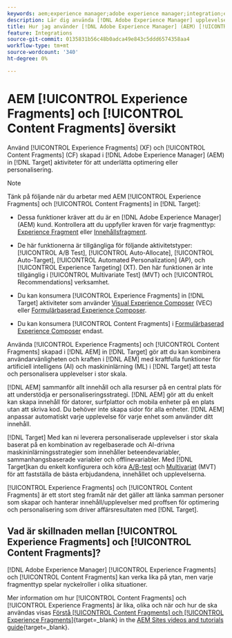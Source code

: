 ```yaml
---
keywords: aem;experience manager;adobe experience manager;integration;experience fragments;content fragments
description: Lär dig använda [!DNL Adobe Experience Manager] upplevelse och innehållsfragment i [!DNL Adobe Target] verksamhet.
title: Hur jag använder [!DNL Adobe Experience Manager] (AEM) [!UICONTROL Experience Fragments] och [!UICONTROL Content Fragments]?
feature: Integrations
source-git-commit: 0135831b56c48b0adca49e843c5ddd6574358aa4
workflow-type: tm+mt
source-wordcount: '340'
ht-degree: 0%

---
```


# AEM [!UICONTROL Experience Fragments] och [!UICONTROL Content Fragments] översikt

Använd [!UICONTROL Experience Fragments] (XF) och [!UICONTROL Content Fragments] (CF) skapad i [!DNL Adobe Experience Manager] (AEM) in [!DNL Target] aktiviteter för att underlätta optimering eller personalisering.

>[!NOTE]
>
>Tänk på följande när du arbetar med AEM [!UICONTROL Experience Fragments] och [!UICONTROL Content Fragments] in [!DNL Target]:
> 
>* Dessa funktioner kräver att du är en [!DNL Adobe Experience Manager] (AEM) kund. Kontrollera att du uppfyller kraven för varje fragmenttyp: [Experience Fragment](/help/main/c-integrating-target-with-mac/aem/experience-fragments-aem.md#requirements) eller [Innehållsfragment](/help/main/c-integrating-target-with-mac/aem/content-fragments-aem.md#requirements).
>
>* De här funktionerna är tillgängliga för följande aktivitetstyper: [!UICONTROL A/B Test], [!UICONTROL Auto-Allocate], [!UICONTROL Auto-Target], [!UICONTROL Automated Personalization] (AP), och [!UICONTROL Experience Targeting] (XT). Den här funktionen är inte tillgänglig i [!UICONTROL Multivariate Test] (MVT) och [!UICONTROL Recommendations] verksamhet.
>* Du kan konsumera [!UICONTROL Experience Fragments] in [!DNL Target] aktiviteter som använder [Visual Experience Composer](/help/main/c-experiences/c-visual-experience-composer/visual-experience-composer.md) (VEC) eller [Formulärbaserad Experience Composer](/help/main/c-experiences/form-experience-composer.md).
>
>* Du kan konsumera [!UICONTROL Content Fragments] i [Formulärbaserad Experience Composer](/help/main/c-experiences/form-experience-composer.md) endast.


Använda [!UICONTROL Experience Fragments] och [!UICONTROL Content Fragments] skapad i [!DNL AEM] in [!DNL Target] gör att du kan kombinera användarvänligheten och kraften i [!DNL AEM] med kraftfulla funktioner för artificiell intelligens (AI) och maskininlärning (ML) i [!DNL Target] att testa och personalisera upplevelser i stor skala.

[!DNL AEM] sammanför allt innehåll och alla resurser på en central plats för att understödja er personaliseringsstrategi. [!DNL AEM] gör att du enkelt kan skapa innehåll för datorer, surfplattor och mobila enheter på en plats utan att skriva kod. Du behöver inte skapa sidor för alla enheter. [!DNL AEM] anpassar automatiskt varje upplevelse för varje enhet som använder ditt innehåll.

[!DNL Target] Med kan ni leverera personaliserade upplevelser i stor skala baserat på en kombination av regelbaserade och AI-drivna maskininlärningsstrategier som innehåller beteendevariabler, sammanhangsbaserade variabler och offlinevariabler. Med [!DNL Target]kan du enkelt konfigurera och köra [A/B-test](/help/main/c-activities/t-test-ab/test-ab.md) och [Multivariat](/help/main/c-activities/c-multivariate-testing/multivariate-testing.md) (MVT) för att fastställa de bästa erbjudandena, innehållet och upplevelserna.

[!UICONTROL Experience Fragments] och [!UICONTROL Content Fragments] är ett stort steg framåt när det gäller att länka samman personer som skapar och hanterar innehåll/upplevelser med proffsen för optimering och personalisering som driver affärsresultaten med [!DNL Target].

## Vad är skillnaden mellan [!UICONTROL Experience Fragments] och [!UICONTROL Content Fragments]?

[!DNL Adobe Experience Manager] [!UICONTROL Experience Fragments] och [!UICONTROL Content Fragments] kan verka lika på ytan, men varje fragmenttyp spelar nyckelroller i olika situationer.

Mer information om hur [!UICONTROL Content Fragments] och [!UICONTROL Experience Fragments] är lika, olika och när och hur de ska användas visas [Förstå [!UICONTROL Content Fragments] och [!UICONTROL Experience Fragments]](https://experienceleague.adobe.com/docs/experience-manager-learn/sites/content-fragments/understand-content-fragments-and-experience-fragments.html){target=_blank} in the [AEM Sites videos and tutorials guide](https://experienceleague.adobe.com/docs/experience-manager-learn/sites/overview.html){target=_blank}.